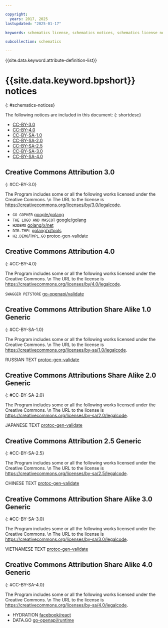 ```yaml
---

copyright:
  years: 2017, 2025
lastupdated: "2025-01-17"

keywords: schematics license, schematics notices, schematics license notices

subcollection: schematics

---
```


{{site.data.keyword.attribute-definition-list}}

# {{site.data.keyword.bpshort}} notices
{: #schematics-notices}

The following notices are included in this document:
{: shortdesc}

- [CC-BY-3.0](#CC-BY-3.0)
- [CC-BY-4.0](#CC-BY-4.0)
- [CC-BY-SA-1.0](#CC-BY-SA-1.0)
- [CC-BY-SA-2.0](#CC-BY-SA-2.0)
- [CC-BY-SA-2.5](#CC-BY-SA-2.5)
- [CC-BY-SA-3.0](#CC-BY-SA-3.0)
- [CC-BY-SA-4.0](#CC-BY-SA-4.0)

## Creative Commons Attribution 3.0
{: #CC-BY-3.0}

The Program includes some or all the following works licensed under the Creative Commons. \n
The URL to the license is https://creativecommons.org/licenses/by/3.0/legalcode.

- `GO GOPHER` [google/golang](https://storage.googleapis.com/golang/go1.14.2.linux-amd64.tar.gz)
- `THE LOGO AND MASCOT` [google/golang](https://storage.googleapis.com/golang/go1.14.2.linux-amd64.tar.gz)
- `H2DEMO` [golang/x/net](https://github.com/golang/net/commit/d3edc9973b7eb1fb302b0ff2c62357091cea9a30)
- `DIR.TMPL` [golang/x/tools](https://github.com/golang/tools/commit/de023d59a5d12fe28f29c985eb1f744aae7e7d73)
- `H2.DEMO`/`TMPL.GO` [protoc-gen-validate](https://github.com/bufbuild/protoc-gen-validate/releases/tag/v0.1.0)

## Creative Commons Attribution 4.0
{: #CC-BY-4.0}

The Program includes some or all the following works licensed under the Creative Commons. \n
The URL to the license is https://creativecommons.org/licenses/by/4.0/legalcode. 

`SWAGGER PETSTORE` [go-openapi/validate](https://github.com/go-openapi/validate/releases/tag/v0.19.8)

## Creative Commons Attribution Share Alike 1.0 Generic
{: #CC-BY-SA-1.0}

The Program includes some or all the following works licensed under the Creative Commons. \n
The URL to the license is https://creativecommons.org/licenses/by-sa/1.0/legalcode. 

RUSSIAN TEXT [protoc-gen-validate](https://github.com/bufbuild/protoc-gen-validate/releases/tag/v0.1.0)

## Creative Commons Attributions Share Alike 2.0 Generic
{: #CC-BY-SA-2.0}

The Program includes some or all the following works licensed under the Creative Commons. \n
The URL to the license is https://creativecommons.org/licenses/by-sa/2.0/legalcode. 

JAPANESE TEXT [protoc-gen-validate](https://github.com/bufbuild/protoc-gen-validate/releases/tag/v0.1.0)

## Creative Commons Attribution 2.5 Generic
{: #CC-BY-SA-2.5}

The Program includes some or all the following works licensed under the Creative Commons. \n
The URL to the license is https://creativecommons.org/licenses/by-sa/2.5/legalcode. 

CHINESE TEXT [protoc-gen-validate](https://github.com/bufbuild/protoc-gen-validate/releases/tag/v0.1.0)

## Creative Commons Attribution Share Alike 3.0 Generic
{: #CC-BY-SA-3.0}

The Program includes some or all the following works licensed under the Creative Commons. \n
The URL to the license is https://creativecommons.org/licenses/by-sa/3.0/legalcode. 

VIETNAMESE TEXT [protoc-gen-validate](https://github.com/bufbuild/protoc-gen-validate/releases/tag/v0.1.0)

## Creative Commons Attribution Share Alike 4.0 Generic
{: #CC-BY-SA-4.0}

The Program includes some or all the following works licensed under the Creative Commons. \n
The URL to the license is https://creativecommons.org/licenses/by-sa/4.0/legalcode. 

- HYDRATION [facebook/react](https://github.com/facebook/react/releases)
- DATA.GO [go-openapi/runtime](https://github.com/go-openapi/runtime/releases/tag/v0.19.15)
